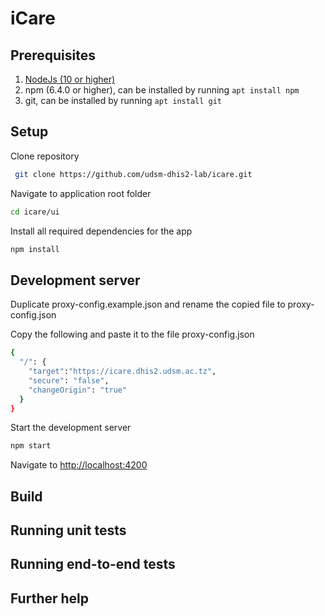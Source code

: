 # iCare

## Prerequisites

1. [NodeJs (10 or higher)](https://nodejs.org)
2. npm (6.4.0 or higher), can be installed by running `apt install npm`
3. git, can be installed by running `apt install git`

## Setup

Clone repository

```bash
 git clone https://github.com/udsm-dhis2-lab/icare.git
```

Navigate to application root folder

```bash
cd icare/ui
```

Install all required dependencies for the app

```bash
npm install
```

## Development server

Duplicate  proxy-config.example.json and rename the copied file to proxy-config.json

Copy the following and paste it to the file proxy-config.json
```bash
{
  "/": {
    "target":"https://icare.dhis2.udsm.ac.tz",
    "secure": "false",
    "changeOrigin": "true"
  }
}
```
Start the development server 
```bash
npm start
```
Navigate to [http://localhost:4200](http://localhost:4200)

## Build

## Running unit tests

## Running end-to-end tests

## Further help
